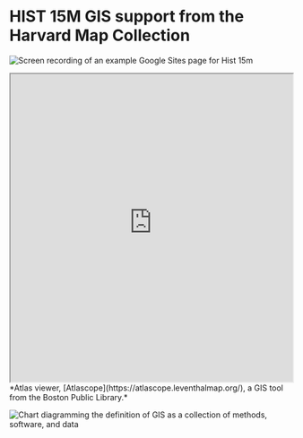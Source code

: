 # HIST 15M GIS support from the Harvard Map Collection

![Screen recording of an example Google Sites page for Hist 15m](https://github.com/HarvardMapCollection/classes/tree/main/media/hist15m.gif)

<iframe width="100%" height="550" alt="Historic map viewer showing old building on Mission Hill in 1800s" src="https://atlascope.leventhalmap.org/#view:embed$base:000$overlay:39999059010718$zoom:18.00$center:-7914725.872110603,5210447.532772563$mode:glass$pos:204"></iframe>
*Atlas viewer, [Atlascope](https://atlascope.leventhalmap.org/), a GIS tool from the Boston Public Library.*

![Chart diagramming the definition of GIS as a collection of methods, software, and data](https://github.com/HarvardMapCollection/classes/tree/main/media/GIS-intro.png)